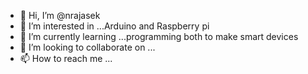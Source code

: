 - 👋 Hi, I’m @nrajasek
- 👀 I’m interested in ...Arduino and Raspberry pi 
- 🌱 I’m currently learning ...programming both to make smart devices
- 💞️ I’m looking to collaborate on ...
- 📫 How to reach me ...

<!---
nrajasek/nrajasek is a ✨ special ✨ repository because its `README.md` (this file) appears on your GitHub profile.
You can click the Preview link to take a look at your changes.
--->
